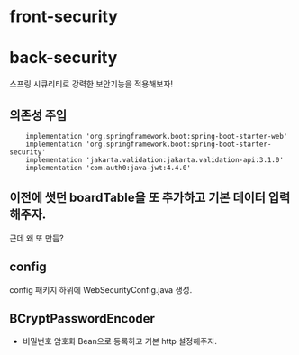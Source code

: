 # front-security



# back-security

스프링 시큐리티로 강력한 보안기능을 적용해보자!

## 의존성 주입

```shell
	implementation 'org.springframework.boot:spring-boot-starter-web'
	implementation 'org.springframework.boot:spring-boot-starter-security'
	implementation 'jakarta.validation:jakarta.validation-api:3.1.0'
	implementation 'com.auth0:java-jwt:4.4.0'
```
## 이전에 썻던 boardTable을 또 추가하고 기본 데이터 입력해주자.
근데 왜 또 만듬?

## config 
config 패키지 하위에 WebSecurityConfig.java 생성.

## BCryptPasswordEncoder
- 비밀번호 암호화
  Bean으로 등록하고 기본 http 설정해주자.

